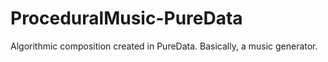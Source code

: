 # ProceduralMusic-PureData
 Algorithmic composition created in PureData. Basically, a music generator.
